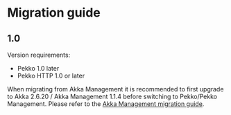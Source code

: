 # Migration guide

## 1.0 

Version requirements:
* Pekko 1.0 later
* Pekko HTTP 1.0 or later

When migrating from Akka Management it is recommended to first upgrade to Akka 2.6.20 / Akka Management 1.1.4 before switching to Pekko/Pekko Management.
Please refer to the [Akka Management migration guide](https://doc.akka.io/docs/akka-management/current/migration.html).



